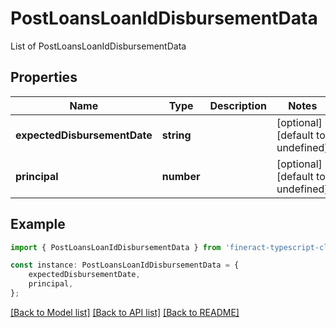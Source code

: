 # PostLoansLoanIdDisbursementData

List of PostLoansLoanIdDisbursementData

## Properties

Name | Type | Description | Notes
------------ | ------------- | ------------- | -------------
**expectedDisbursementDate** | **string** |  | [optional] [default to undefined]
**principal** | **number** |  | [optional] [default to undefined]

## Example

```typescript
import { PostLoansLoanIdDisbursementData } from 'fineract-typescript-client';

const instance: PostLoansLoanIdDisbursementData = {
    expectedDisbursementDate,
    principal,
};
```

[[Back to Model list]](../README.md#documentation-for-models) [[Back to API list]](../README.md#documentation-for-api-endpoints) [[Back to README]](../README.md)
